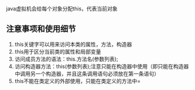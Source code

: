 java虚拟机会给每个对象分配this，代表当前对象

## 注意事项和使用细节

1. this关键字可以用来访问本类的属性，方法，构造器
2. this用于区分当前类的属性和局部变量
3. 访问成员方法的语法：this.方法名(参数列表);
4. 访问构造器方法：this(参数列表);注意只能在构造器中使用（即只能在构造器中调用另一个构造器，并且这条调用语句必须放在第一条语句）
5. this不能在类定义的外部使用，只能在类定义的方法中=